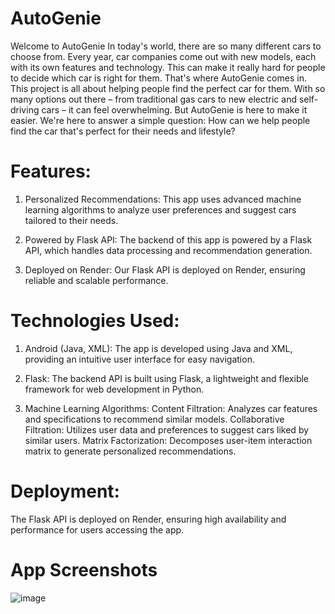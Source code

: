 # AutoGenie
Welcome to AutoGenie
In today's world, there are so many different cars to choose from. Every year, car companies come out with new models, each with its own features and technology. This can make it really hard for people to decide which car is right for them.
That's where AutoGenie comes in. This project is all about helping people find the perfect car for them. With so many options out there – from traditional gas cars to new electric and self-driving cars – it can feel overwhelming. But AutoGenie is here to make it easier.
We're here to answer a simple question: How can we help people find the car that's perfect for their needs and lifestyle?

# Features:
1. Personalized Recommendations: This app uses advanced machine learning algorithms to analyze user preferences and suggest cars tailored to their needs.

2. Powered by Flask API: The backend of this app is powered by a Flask API, which handles data processing and recommendation generation.

3. Deployed on Render: Our Flask API is deployed on Render, ensuring reliable and scalable performance.

# Technologies Used:
1. Android (Java, XML): The app is developed using Java and XML, providing an intuitive user interface for easy navigation.

2. Flask: The backend API is built using Flask, a lightweight and flexible framework for web development in Python.

3. Machine Learning Algorithms:
Content Filtration: Analyzes car features and specifications to recommend similar models.
Collaborative Filtration: Utilizes user data and preferences to suggest cars liked by similar users.
Matrix Factorization: Decomposes user-item interaction matrix to generate personalized recommendations.

# Deployment:
The Flask API is deployed on Render, ensuring high availability and performance for users accessing the app.

# App Screenshots
![image](https://github.com/YashGarg969/AutoGenie/assets/112561468/c4754d19-7250-4e22-8845-5f541f7de62b)

